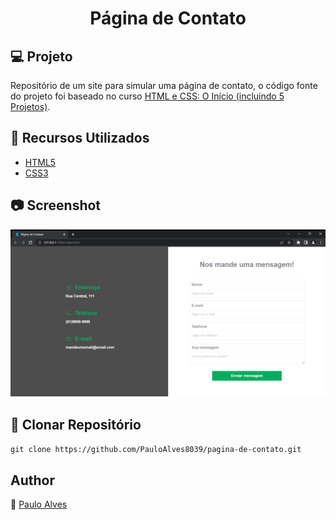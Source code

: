 <h1 align="center">Página de Contato</h1>

## :computer: Projeto
Repositório de um site para simular uma página de contato, o código fonte do projeto foi baseado no curso [HTML e CSS: O Início (incluindo 5 Projetos)](https://www.udemy.com/course/html-e-css-o-inicio/).

## :wrench: Recursos Utilizados
- [HTML5](https://www.w3schools.com/html/)
- [CSS3](https://www.w3schools.com/css/)

## :camera: Screenshot

<p align="center"> <img src="https://github.com/PauloAlves8039/pagina-de-contato/blob/master/assets/img/screenshot.png" /> </p>


## :floppy_disk: Clonar Repositório

`git clone https://github.com/PauloAlves8039/pagina-de-contato.git`

## Author

:boy: [Paulo Alves](https://github.com/PauloAlves8039)

